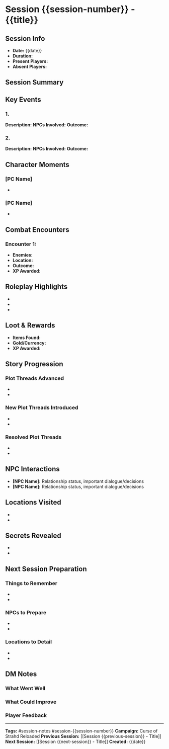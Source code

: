 # Session {{session-number}} - {{title}}

## Session Info
- **Date:** {{date}}
- **Duration:** 
- **Present Players:** 
- **Absent Players:** 

## Session Summary


## Key Events
### 1. 
**Description:** 
**NPCs Involved:** 
**Outcome:** 

### 2. 
**Description:** 
**NPCs Involved:** 
**Outcome:** 

## Character Moments
### [PC Name]
- 

### [PC Name]
- 

## Combat Encounters
### Encounter 1: 
- **Enemies:** 
- **Location:** 
- **Outcome:** 
- **XP Awarded:** 

## Roleplay Highlights
- 
- 
- 

## Loot & Rewards
- **Items Found:** 
- **Gold/Currency:** 
- **XP Awarded:** 

## Story Progression
### Plot Threads Advanced
- 
- 

### New Plot Threads Introduced
- 
- 

### Resolved Plot Threads
- 
- 

## NPC Interactions
- **[NPC Name]:** Relationship status, important dialogue/decisions
- **[NPC Name]:** Relationship status, important dialogue/decisions

## Locations Visited
- 
- 

## Secrets Revealed
- 
- 

## Next Session Preparation
### Things to Remember
- 
- 

### NPCs to Prepare
- 
- 

### Locations to Detail
- 
- 

## DM Notes
### What Went Well


### What Could Improve


### Player Feedback


---
**Tags:** #session-notes #session-{{session-number}}
**Campaign:** Curse of Strahd Reloaded
**Previous Session:** [[Session {{previous-session}} - Title]]
**Next Session:** [[Session {{next-session}} - Title]]
**Created:** {{date}}